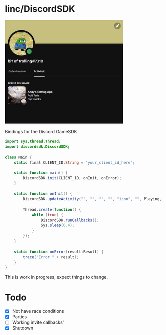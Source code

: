 # linc/DiscordSDK
<img src="richpresence.png" alt="drawing" width="75%" height=50%/>

Bindings for the Discord GameSDK

```actionscript
import sys.thread.Thread;
import discordsdk.DiscordSDK;

class Main {
	static final CLIENT_ID:String = "your_client_id_here";

	static function main() {
		DiscordSDK.init(CLIENT_ID, onInit, onError);
	}

	static function onInit() {
		DiscordSDK.updateActivity("", "", "", "", "icon", "", Playing, Sys.time(), 0);

		Thread.create(function() {
			while (true) {
				DiscordSDK.runCallbacks();
				Sys.sleep(0.4);
			}
		});
	}

	static function onError(result:Result) {
		trace("Error " + result);
	}
}
```

This is work in progress, expect things to change.

# Todo
* [x] Not have race conditions
* [x] Parties
* [ ] Working invite callbacks'
* [x] Shutdown